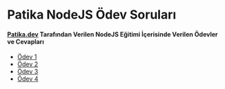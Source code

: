 # Patika NodeJS Ödev Soruları

#### [Patika.dev](https://www.patika.dev/) Tarafından Verilen NodeJS Eğitimi İçerisinde Verilen Ödevler ve Cevapları


* [Ödev 1](https://github.com/mecanbay/patika-nodejs/tree/master/1.odev)
* [Ödev 2](https://github.com/mecanbay/patika-nodejs/tree/master/2.odev)
* [Ödev 3](https://github.com/mecanbay/patika-nodejs/tree/master/3.odev)
* [Ödev 4](https://github.com/mecanbay/patika-nodejs/tree/master/4.odev)